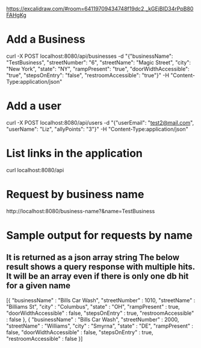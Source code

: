 https://excalidraw.com/#room=64119709434748f19dc2,_kGEjBID34rPpB80FAHgKg

# Add a Business
curl -X POST localhost:8080/api/businesses -d "{\"businessName\": \"TestBusiness\", \"streetNumber\": \"6\", \"streetName\": \"Magic Street\", \"city\": \"New York\", \"state\": \"NY\", \"rampPresent\": \"true\", \"doorWidthAccessible\": \"true\", \"stepsOnEntry\": \"false\", \"restroomAccessible\": \"true\"}" -H "Content-Type:application/json"

# Add a user
curl -X POST localhost:8080/api/users -d "{\"userEmail\": \"test2@mail.com\", \"userName\": \"Liz\", \"allyPoints\": \"3\"}" -H "Content-Type:application/json"

# List links in the application
curl localhost:8080/api

# Request by business name
http://localhost:8080/business-name?&name=TestBusiness

# Sample output for requests by name
## It is returned as a json array string The below result shows a query response with multiple hits. It will be an array even if there is only one db hit for a given name
[{ "businessName" : "Bills Car Wash", "streetNumber" : 1010, "streetName" : "Billiams St", "city" : "Columbus", "state" : "OH", "rampPresent" : true, "doorWidthAccessible" : false, "stepsOnEntry" : true, "restroomAccessible" : false }, { "businessName" : "Bills Car Wash", "streetNumber" : 2000, "streetName" : "Williams", "city" : "Smyrna", "state" : "DE", "rampPresent" : false, "doorWidthAccessible" : false, "stepsOnEntry" : true, "restroomAccessible" : false }]